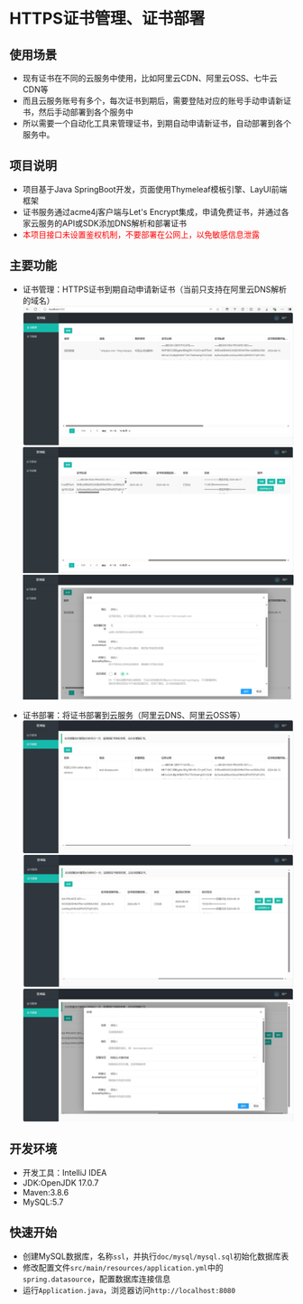 # HTTPS证书管理、证书部署

## 使用场景

* 现有证书在不同的云服务中使用，比如阿里云CDN、阿里云OSS、七牛云CDN等
* 而且云服务账号有多个，每次证书到期后，需要登陆对应的账号手动申请新证书，然后手动部署到各个服务中
* 所以需要一个自动化工具来管理证书，到期自动申请新证书，自动部署到各个服务中。

## 项目说明

* 项目基于Java SpringBoot开发，页面使用Thymeleaf模板引擎、LayUI前端框架
* 证书服务通过acme4j客户端与Let's Encrypt集成，申请免费证书，并通过各家云服务的API或SDK添加DNS解析和部署证书
* <font color='red'>本项目接口未设置鉴权机制，不要部署在公网上，以免敏感信息泄露</font>

## 主要功能

* 证书管理：HTTPS证书到期自动申请新证书（当前只支持在阿里云DNS解析的域名）
![img.png](doc/image/certList1.png)
![img.png](doc/image/certList2.png)
![img.png](doc/image/certList3.png)

* 证书部署：将证书部署到云服务（阿里云DNS、阿里云OSS等）
![img.png](doc/image/certDeploy1.jpg)
![img.png](doc/image/certDeploy2.jpg)
![img.png](doc/image/certDeploy3.jpg)

## 开发环境

* 开发工具：IntelliJ IDEA
* JDK:OpenJDK 17.0.7
* Maven:3.8.6
* MySQL:5.7

## 快速开始

* 创建MySQL数据库，名称`ssl`，并执行`doc/mysql/mysql.sql`初始化数据库表
* 修改配置文件`src/main/resources/application.yml`中的`spring.datasource`，配置数据库连接信息
* 运行`Application.java`，浏览器访问`http://localhost:8080`
